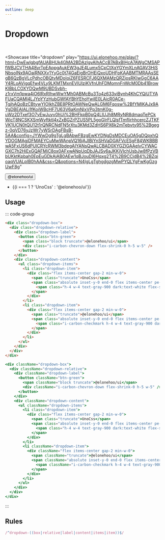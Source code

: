 ```yaml
---
outline: deep
---
```


<script setup lang="ts">
import {ref} from 'vue'
const show = ref(false)
</script>

# Dropdown

<br/>

<Showcase
  title="dropdown"
  play="https://ui.elonehoo.me/play/?html=DwEwlgbgfAUABHUk4GMA2BDAzlgvAIhACcB7ABxBIHcA7AWgCMSAPfWBJCVTHA48yrTpEAppgAukEW3gJE4Lumx5CpCtXqYGYmXLnAGAV3HiSNbsoINx9AOaiRNXXv1YyGc0t74GaEigBrOHEiQxoUDHFpKAABMTMRAAsSEgB6QzBgVLcPdhcOBQtvMDoIoiZ6FESRCFJ6QXMAMzQRZjosRKIwGgC6AAY4RLoAVjgqEfw4VLy9LKMTMxnEVIUlziKVfnUhFDMomnFnWcM0Db41BrowKIBbLCOXYDQwM9UBDSvbh-z1rxVm1pwa4iO6lRxRIhwWwYMh0ABMcBu3To4z633yiBynh4KhCYQiUTYAFUaCQAMI4LJYpYYzHubGWfAYBhYEhoYwiIE0LAicR0ACe-TgjhAQoBzCBtywYIOIkhZBE8PRtOAWNeQwALGM6Fqosw%2BfYMIKAJx9AYgDBEAIALj1fKoiWBcHF7U63V6aKmNIxVPp3tmK0g-uWz2DTxef3O7yEwJuyv0hUj%2BHFkpB0pQ4LlUJh8MRyNR8dmaqTePCkWicT8NCSKXSmWyftktI4xZxBGZrPZUS5PL5goGIrFLQlsfTmflirhhcercZJTKFVK1UCN0tQU12t1rQNRCNdFN5rXtu3KMd3ZdHS6PX6k2mTebvty95%2Bgegz-0qVD76yJzWr7yWSrDAgFBsB-5AA&config=JYWwDg9gTgLgBAbwFBzgEwKYDNgDsMDCEuOA5gDQpxhQYDOGMAgjDFMAEYCuMwWAnpVQ16jAJIBjYnSHVaDGAFVcESgF84WKBBBwA5FxUS6dPUlCRYcRWM3bdegAIYANsQwALCBAD0XYGZIGAAelvCYWACGXC7h2HiExGQAFMjC8ox0AFxwANpUqDbJAJSy6aJKKiVlchUsbJw8fPzVBbUKktKpbah0EpEuGDkAjAB0AEw1qBJouDl6Hqxg2T4%2B9CCjdB4%2BZqioaqVUALpIB0hAA&css=Q&options=N4IgLgTghgdgzgMwPYQLYgFwKgGzgUwF8g"
>
  <div class="space-center">
    <div class="dropdown-box">
      <div class="dropdown-relative">
        <div class="dropdown-label">
          <button class="btn-green" @click="show = !show">
            <span class="block truncate">@elonehoo/ui</span>
            <div class="i-carbon-chevron-down flex-shrink-0 h-5 w-5" />
          </button>
        </div>
        <div v-if="show" class="dropdown-content mt--3">
          <ul class="dropdown-items">
            <li v-for="i in 2" :key="i" class="dropdown-item">
              <div class="flex items-center gap-2 min-w-0">
                <span class="truncate">{{i === 1 ? 'UnoCss' : '@elonehoo/ui'}}</span>
                <span class="absolute inset-y-0 end-0 flex items-center pe-2">
                  <span v-if="i === 2" class="i-carbon-checkmark h-4 w-4 text-gray-900 dark:text-white flex-shrink-0" />
                </span>
              </div>
            </li>
          </ul>
        </div>
      </div>
    </div>
  </div>
</Showcase>

## Usage

::: code-group

```html [HTML]
<div class="dropdown-box">
  <div class="dropdown-relative">
    <div class="dropdown-label">
      <button class="btn-green">
        <span class="block truncate">@elonehoo/ui</span>
        <div class="i-carbon-chevron-down flex-shrink-0 h-5 w-5" />
      </button>
    </div>
    <div class="dropdown-content">
      <ul class="dropdown-items">
        <li class="dropdown-item">
          <div class="flex items-center gap-2 min-w-0">
            <span class="truncate">UnoCss</span>
            <span class="absolute inset-y-0 end-0 flex items-center pe-2">
              <span class="h-4 w-4 text-gray-900 dark:text-white flex-shrink-0" />
            </span>
          </div>
        </li>
        <li class="dropdown-item">
          <div class="flex items-center gap-2 min-w-0">
            <span class="truncate">@elonehoo/ui</span>
            <span class="absolute inset-y-0 end-0 flex items-center pe-2">
              <span class="i-carbon-checkmark h-4 w-4 text-gray-900 dark:text-white flex-shrink-0" />
            </span>
          </div>
        </li>
      </ul>
    </div>
  </div>
</div>
```

```jsx [JSX]
<div className="dropdown-box">
  <div className="dropdown-relative">
    <div className="dropdown-label">
      <button className="btn-green">
        <span className="block truncate">@elonehoo/ui</span>
        <div className="i-carbon-chevron-down flex-shrink-0 h-5 w-5" />
      </button>
    </div>
    <div className="dropdown-content">
      <ul className="dropdown-items">
        <li class="dropdown-item">
          <div class="flex items-center gap-2 min-w-0">
            <span class="truncate">UnoCss</span>
            <span class="absolute inset-y-0 end-0 flex items-center pe-2">
              <span class="h-4 w-4 text-gray-900 dark:text-white flex-shrink-0" />
            </span>
          </div>
        </li>
        <li className="dropdown-item">
          <div className="flex items-center gap-2 min-w-0">
            <span className="truncate">@elonehoo/ui</span>
            <span className="absolute inset-y-0 end-0 flex items-center pe-2">
              <span className="i-carbon-checkmark h-4 w-4 text-gray-900 dark:text-white flex-shrink-0" />
            </span>
          </div>
        </li>
      </ul>
    </div>
  </div>
</div>
```

:::

## Rules

```ts
/^dropdown-((box|relative|label|content|items|item))$/
```
